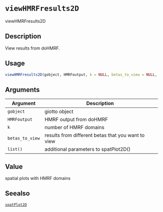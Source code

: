 # `viewHMRFresults2D`

viewHMRFresults2D


## Description

View results from doHMRF.


## Usage

```r
viewHMRFresults2D(gobject, HMRFoutput, k = NULL, betas_to_view = NULL, ...)
```


## Arguments

Argument      |Description
------------- |----------------
`gobject`     |     giotto object
`HMRFoutput`     |     HMRF output from doHMRF
`k`     |     number of HMRF domains
`betas_to_view`     |     results from different betas that you want to view
`list()`     |     additional parameters to spatPlot2D()


## Value

spatial plots with HMRF domains


## Seealso

[`spatPlot2D`](#spatplot2d)


